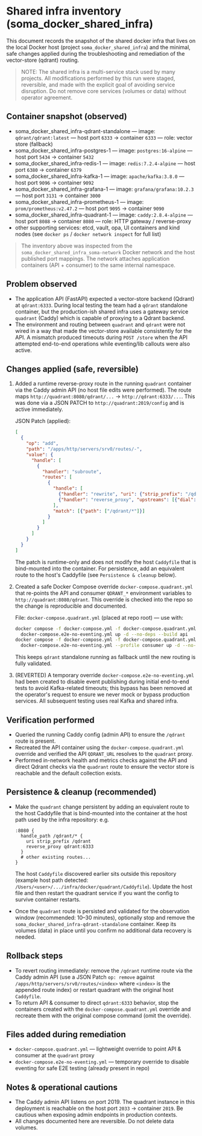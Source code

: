 # Shared infra inventory (soma_docker_shared_infra)

This document records the snapshot of the shared docker infra that lives on the
local Docker host (project `soma_docker_shared_infra`) and the minimal, safe
changes applied during the troubleshooting and remediation of the vector-store
(qdrant) routing.

> NOTE: The shared infra is a multi-service stack used by many projects. All
> modifications performed by this run were staged, reversible, and made with
> the explicit goal of avoiding service disruption. Do not remove core services
> (volumes or data) without operator agreement.

## Container snapshot (observed)

- soma_docker_shared_infra-qdrant-standalone — image: `qdrant/qdrant:latest` — host port `6333` → container `6333` — role: vector store (fallback)
- soma_docker_shared_infra-postgres-1 — image: `postgres:16-alpine` — host port `5434` → container `5432`
- soma_docker_shared_infra-redis-1 — image: `redis:7.2.4-alpine` — host port `6380` → container `6379`
- soma_docker_shared_infra-kafka-1 — image: `apache/kafka:3.8.0` — host port `9096` → container `9092`
- soma_docker_shared_infra-grafana-1 — image: `grafana/grafana:10.2.3` — host port `3131` → container `3000`
- soma_docker_shared_infra-prometheus-1 — image: `prom/prometheus:v2.47.2` — host port `9095` → container `9090`
- soma_docker_shared_infra-quadrant-1 — image: `caddy:2.8.4-alpine` — host port `8088` → container `8080` — role: HTTP gateway / reverse-proxy
- other supporting services: etcd, vault, opa, UI containers and kind nodes (see `docker ps` / `docker network inspect` for full list)

> The inventory above was inspected from the `soma_docker_shared_infra_soma-network`
> Docker network and the host published port mappings. The network attaches
> application containers (API + consumer) to the same internal namespace.

## Problem observed

- The application API (FastAPI) expected a vector-store backend (Qdrant) at
  `qdrant:6333`. During local testing the team had a `qdrant` standalone
  container, but the production-ish shared infra uses a gateway service
  `quadrant` (Caddy) which is capable of proxying to a Qdrant backend.
- The environment and routing between `quadrant` and `qdrant` were not wired in
  a way that made the vector-store available consistently for the API. A
  mismatch produced timeouts during `POST /store` when the API attempted
  end-to-end operations while eventing/lib callouts were also active.

## Changes applied (safe, reversible)

1. Added a runtime reverse-proxy route in the running `quadrant` container via
   the Caddy admin API (no host file edits were performed). The route maps
   `http://quadrant:8080/qdrant/...` → `http://qdrant:6333/...`. This was done
   via a JSON PATCH to `http://quadrant:2019/config` and is active immediately.

   JSON Patch (applied):

   ```json
   [
     {
       "op": "add",
       "path": "/apps/http/servers/srv0/routes/-",
       "value": {
         "handle": [
           {
             "handler": "subroute",
             "routes": [
               {
                 "handle": [
                   {"handler": "rewrite", "uri": {"strip_prefix": "/qdrant"}},
                   {"handler": "reverse_proxy", "upstreams": [{"dial": "qdrant:6333"}]}
                 ],
                 "match": [{"path": ["/qdrant/*"]}]
               }
             ]
           }
         ]
       }
     }
   ]
   ```

   The patch is runtime-only and does not modify the host `Caddyfile` that is
   bind-mounted into the container. For persistence, add an equivalent route to
   the host's Caddyfile (see `Persistence & cleanup` below).

2. Created a safe Docker Compose override `docker-compose.quadrant.yml` that
   re-points the API and consumer `QDRANT_*` environment variables to
   `http://quadrant:8080/qdrant`. This override is checked into the repo so
   the change is reproducible and documented.

   File: `docker-compose.quadrant.yml` (placed at repo root) — use with:

   ```bash
   docker compose -f docker-compose.yml -f docker-compose.quadrant.yml -f \
     docker-compose.e2e-no-eventing.yml up -d --no-deps --build api
   docker compose -f docker-compose.yml -f docker-compose.quadrant.yml -f \
     docker-compose.e2e-no-eventing.yml --profile consumer up -d --no-deps --build somafractalmemory_kube
   ```

   This keeps `qdrant` standalone running as fallback until the new routing is
   fully validated.

3. (REVERTED) A temporary override `docker-compose.e2e-no-eventing.yml` had
  been created to disable event publishing during initial end-to-end tests
  to avoid Kafka-related timeouts; this bypass has been removed at the
  operator's request to ensure we never mock or bypass production services.
  All subsequent testing uses real Kafka and shared infra.

## Verification performed

- Queried the running Caddy config (admin API) to ensure the `/qdrant` route
  is present.
- Recreated the API container using the `docker-compose.quadrant.yml` override
  and verified the API `QDRANT_URL` resolves to the `quadrant` proxy.
- Performed in-network health and metrics checks against the API and direct
  Qdrant checks via the `quadrant` route to ensure the vector store is
  reachable and the default collection exists.

## Persistence & cleanup (recommended)

- Make the `quadrant` change persistent by adding an equivalent route to the
  host Caddyfile that is bind-mounted into the container at
  the host path used by the infra repository: e.g.

  ```caddy
  :8080 {
    handle_path /qdrant/* {
      uri strip_prefix /qdrant
      reverse_proxy qdrant:6333
    }
    # other existing routes...
  }
  ```

  The host `Caddyfile` discovered earlier sits outside this repository
  (example host path detected: `/Users/<user>/.../infra/docker/quadrant/Caddyfile`).
  Update the host file and then restart the quadrant service if you want the
  config to survive container restarts.

- Once the `quadrant` route is persisted and validated for the observation
  window (recommended: 10–30 minutes), optionally stop and remove the
  `soma_docker_shared_infra-qdrant-standalone` container. Keep its volumes
  (data) in place until you confirm no additional data recovery is needed.

## Rollback steps

- To revert routing immediately: remove the `/qdrant` runtime route via the
  Caddy admin API (use a JSON Patch `op: remove` against
  `/apps/http/servers/srv0/routes/<index>` where `<index>` is the appended
  route index) or restart quadrant with the original host `Caddyfile`.
- To return API & consumer to direct `qdrant:6333` behavior, stop the
  containers created with the `docker-compose.quadrant.yml` override and
  recreate them with the original compose command (omit the override).

## Files added during remediation

- `docker-compose.quadrant.yml` — lightweight override to point API & consumer
  at the `quadrant` proxy
- `docker-compose.e2e-no-eventing.yml` — temporary override to disable eventing
  for safe E2E testing (already present in repo)

## Notes & operational cautions

- The Caddy admin API listens on port 2019. The quadrant instance in this
  deployment is reachable on the host port `2033` → container `2019`.
  Be cautious when exposing admin endpoints in production contexts.
- All changes documented here are reversible. Do not delete data volumes.
